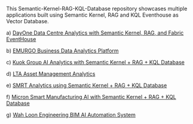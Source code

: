 This Semantic-Kernel-RAG-KQL-Database repository showcases multiple applications built using Semantic Kernel, RAG and KQL Eventhouse as Vector Database.

a) [DayOne Data Centre Analytics with Semantic Kernel, RAG, and Fabric EventHouse](https://github.com/ThiamHuatTan/Semantic-Kernel-RAG-KQL-Database/blob/main/DayOne%20Data%20Centre%20Analytics%20with%20Semantic%20Kernel%2C%20RAG%2C%20and%20Fabric%20EventHouse.pdf)

b) [EMURGO Business Data Analytics Platform](https://github.com/ThiamHuatTan/Semantic-Kernel-RAG-KQL-Database/blob/main/EMURGO%20Business%20Data%20Analytics%20Platform.pdf)

c) [Kuok Group AI Analytics with Semantic Kernel + RAG + KQL Database](https://github.com/ThiamHuatTan/Semantic-Kernel-RAG-KQL-Database/blob/main/Kuok%20Group%20AI%20Analytics%20with%20Semantic%20Kernel%20%2B%20RAG%20%2B%20KQL%20Database.pdf)

d) [LTA Asset Management Analytics](https://github.com/ThiamHuatTan/Semantic-Kernel-RAG-KQL-Database/blob/main/LTA%20Asset%20Management%20Analytics.pdf)

e) [SMRT Analytics using Semantic Kernel + RAG + KQL Database](https://github.com/ThiamHuatTan/Semantic-Kernel-RAG-KQL-Database/blob/main/SMRT%20Analytics%20using%20Semantic%20Kernel%20%2B%20RAG%20%2B%20KQL%20Database.pdf)

f) [Micron Smart Manufacturing AI with Semantic Kernel + RAG + KQL Database](https://github.com/ThiamHuatTan/Semantic-Kernel-RAG-KQL-Database/blob/main/Micron%20Smart%20Manufacturing%20AI%20with%20Semantic%20Kernel%20%2B%20RAG%20%2B%20KQL%20Database.pdf)

g) [Wah Loon Engineering BIM AI Automation System](https://github.com/ThiamHuatTan/Semantic-Kernel-RAG-KQL-Database/blob/main/Wah%20Loon%20Engineering%20BIM%20AI%20Automation%20System.pdf) 
